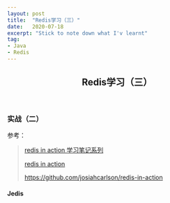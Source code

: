 ```yaml
---
layout: post
title:  "Redis学习（三）"
date:   2020-07-18
excerpt: "Stick to note down what I'v learnt"
tag:
- Java 
- Redis
---
```


<center><H2><b>Redis学习（三）</b></H2></center><br>


### 实战（二）

参考：

> [redis in action 学习笔记系列](https://www.cnblogs.com/it-dennis/p/12603142.html)
>
> [redis in action](http://redisinaction.com/)
>
> https://github.com/josiahcarlson/redis-in-action

#### Jedis



